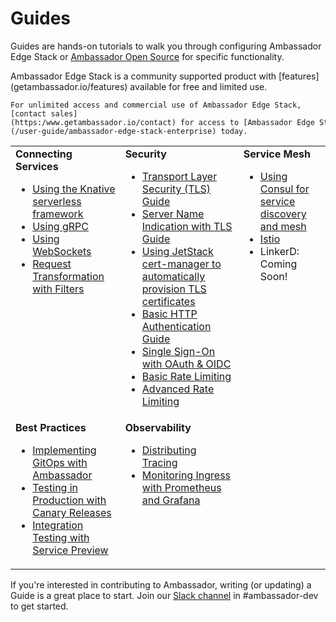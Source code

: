 # Guides

Guides are hands-on tutorials to walk you through configuring Ambassador Edge Stack or [Ambassador Open Source](content/user-guide/install-ambassador-oss) for specific functionality.

<html>
  <div style="border: solid gray;padding:0.5em"> 
    Ambassador Edge Stack is a community supported product with [features](getambassador.io/features) available for free and limited use.
    
    For unlimited access and commercial use of Ambassador Edge Stack, [contact sales](https:/www.getambassador.io/contact) for access to [Ambassador Edge Stack Enterprise](/user-guide/ambassador-edge-stack-enterprise) today.
  </div>
</html>



<table>
<tr>
 <td style="vertical-align:top;">
  <strong>Connecting Services</strong>
 <ul>
  <li><a href="/user-guide/knative">Using the Knative serverless framework</a></li>
  <li><a href="/user-guide/grpc">Using gRPC</a></li>
  <li><a href="/user-guide/websockets-ambassador">Using WebSockets</a></li>
  <li><a href="/docs/guides/filter-dev-guide">Request Transformation with Filters</a></li>
 </ul>
 </td>
 <td style="vertical-align:top;">
  <strong>Security</strong>
 <ul>
  <li><a href="/user-guide/tls-termination">Transport Layer Security (TLS) Guide</a></li>
  <li><a href="/user-guide/sni">Server Name Indication with TLS Guide</a></li>
  <li><a href="/user-guide/cert-manager">Using JetStack cert-manager to automatically provision TLS certificates</a></li>
  <li><a href="/user-guide/auth-tutorial">Basic HTTP Authentication Guide</a></li>
  <li><a href="/user-guide/oauth-oidc-auth">Single Sign-On with OAuth & OIDC</a></li>
  <li><a href="/user-guide/rate-limiting-tutorial">Basic Rate Limiting</a></li>
  <li><a href="/user-guide/advanced-rate-limiting">Advanced Rate Limiting</a></li>   
 </ul>
 </td>
 <td style="vertical-align:top;">
  <strong>Service Mesh</strong>
  <ul>
   <li><a href="/user-guide/consul">Using Consul for service discovery and mesh</a></li>
   <li><a href="/user-guide/with-istio">Istio</a></li>
   <li>LinkerD: Coming Soon!</li>
  </ul>
 </td>
</tr>
<tr>
 <td style="vertical-align:top;">
  <strong>Best Practices</strong>
  <ul>
   <li><a href="/user-guide/gitops-ambassador">Implementing GitOps with Ambassador</a></li>
   <li><a href="/docs/dev-guide/canary-release-concepts">Testing in Production with Canary Releases</a></li>
   <li><a href="/docs/dev-guide/service-preview">Integration Testing with Service Preview</a></li>
  </ul>
 </td>
 <td style="vertical-align:top;">
  <strong>Observability</strong>
  <ul>
   <li><a href="/user-guide/tracing-tutorial">Distributing Tracing</a></li>
   <li><a href="/user-guide/monitoring">Monitoring Ingress with Prometheus and Grafana</a></li>
  </ul>
  </td>
</tr>
</table>

If you're interested in contributing to Ambassador, writing (or updating) a Guide is a great place to start. Join our [Slack channel](https://d6e.co/slack) in #ambassador-dev to get started.
